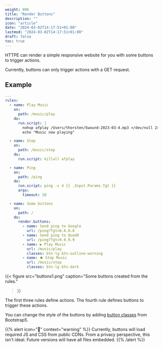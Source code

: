 ```yaml
---
weight: 006
title: "Render Buttons"
description: ""
icon: "article"
date: "2024-03-02T14:17:51+01:00"
lastmod: "2024-03-02T14:17:51+01:00"
draft: false
toc: true
---
```


HTTPE can render a simple responsive website for you with some buttons to trigger actions. 

Currently, buttons can only trigger actions with a GET request.

## Example

```yaml
---
rules:
  - name: Play Music
    on:
      path: /music/play
    do:
      run.script: |
        nohup afplay /Users/thorsten/Swound-2023-03-4.mp3 >/dev/null 2>&1 &
        echo "Music now playing"

  - name: Stop
    on:
      path: /music/stop
    do:
      run.script: killall afplay

  - name: Ping
    on:
      path: /ping
    do:
      run.script: ping -c 4 {{ .Input.Params.Tgt }}
      args:
        timeout: 10

  - name: Some buttons
    on:
      path: /
    do:
      render.buttons:
        - name: Send ping to Google
          url: /ping?Tgt=8.8.8.8
        - name: Send ping to Quad9
          url: /ping?Tgt=9.9.9.9
        - name: ▶️ Play Music
          url: /music/play
          classes: btn-lg btn-outline-warning
        - name: ⏹️ Stop Music
          url: /music/stop
          classes: btn-lg btn-dark

```

{{< figure
src="buttons1.png"
caption="Some buttons created from the rules."
>}}

The first three rules define actions. The fourth rule defines buttons to trigger these actions.

You can change the style of the buttons by adding [button classes](https://getbootstrap.com/docs/5.0/components/buttons/)
from Bootstrap5.

{{% alert icon="🫥" context="warning" %}}
Currently, buttons will load required JS and CSS from public CDNs. From a privacy perspective, this isn't ideal.
Future versions will have all files embedded.
{{% /alert %}}